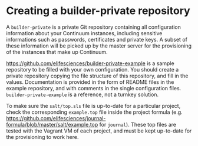 # Creating a builder-private repository

A `builder-private` is a private Git repository containing all configuration information about your Continuum instances, including sensitive informations such as passwords, certificates and private keys. A subset of these information will be picked up by the master server for the provisioning of the instances that make up Continuum.

https://github.com/elifesciences/builder-private-example is a sample repository to be filled with your own configuration. You should create a private repository copying the file structure of this repository, and fill in the values. Documentation is provided in the form of README files in the example repository, and with comments in the single configuration files. `builder-private-example` is a reference, not a turnkey solution.

To make sure the `salt/top.sls` file is up-to-date for a particular project, check the corresponding `example.top` file inside the project formula (e.g. https://github.com/elifesciences/journal-formula/blob/master/salt/example.top for `journal`). These top files are tested with the Vagrant VM of each project, and must be kept up-to-date for the provisioning to work here.
